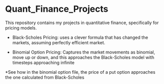 # Quant_Finance_Projects

This repository contains my projects in quantitative finance, specifically for pricing models.

- Black-Scholes Pricing: uses a clever formula that has changed the markets, assuming perfectly efficient market.

- Binomial Option Pricing: Captures the market movements as binomial, move up or down, and this approaches the Black-Scholes model with timesteps approaching infinite

*See how in the binomial option file, the price of a put option approaches the one calculated from Black-Scholes
